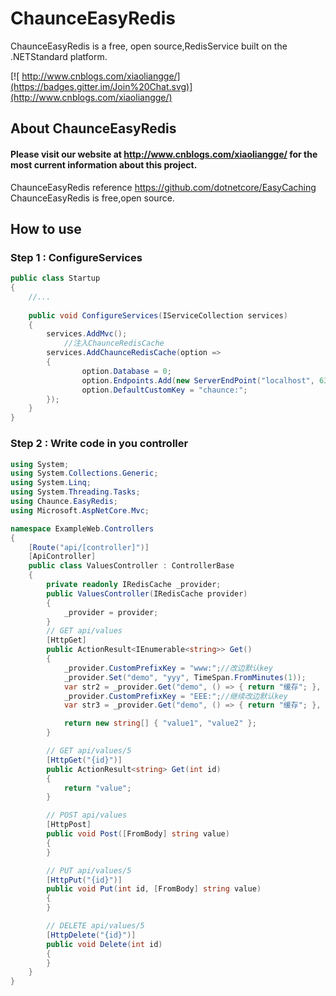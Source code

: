 # ChaunceEasyRedis

ChaunceEasyRedis is a free, open source,RedisService built on the .NETStandard platform.

[![ http://www.cnblogs.com/xiaoliangge/](https://badges.gitter.im/Join%20Chat.svg)](http://www.cnblogs.com/xiaoliangge/)

## About ChaunceEasyRedis

#### Please visit our website at http://www.cnblogs.com/xiaoliangge/ for the most current information about this project.

ChaunceEasyRedis reference https://github.com/dotnetcore/EasyCaching
ChaunceEasyRedis is free,open source.


## How to use
### Step 1 : ConfigureServices

```csharp
public class Startup
{
    //...
    
    public void ConfigureServices(IServiceCollection services)
    {
        services.AddMvc();
            //注入ChaunceRedisCache
        services.AddChaunceRedisCache(option =>
        {
                option.Database = 0;
                option.Endpoints.Add(new ServerEndPoint("localhost", 6379));
                option.DefaultCustomKey = "chaunce:";
        });
    }    
}
```
###  Step 2 : Write code in you controller 
```csharp
using System;
using System.Collections.Generic;
using System.Linq;
using System.Threading.Tasks;
using Chaunce.EasyRedis;
using Microsoft.AspNetCore.Mvc;

namespace ExampleWeb.Controllers
{
    [Route("api/[controller]")]
    [ApiController]
    public class ValuesController : ControllerBase
    {
        private readonly IRedisCache _provider;
        public ValuesController(IRedisCache provider)
        {
            _provider = provider;
        }
        // GET api/values
        [HttpGet]
        public ActionResult<IEnumerable<string>> Get()
        {
            _provider.CustomPrefixKey = "www:";//改边默认key
            _provider.Set("demo", "yyy", TimeSpan.FromMinutes(1));
            var str2 = _provider.Get("demo", () => { return "缓存"; }, TimeSpan.FromMinutes(1));
            _provider.CustomPrefixKey = "EEE:";//继续改边默认key
            var str3 = _provider.Get("demo", () => { return "缓存"; }, TimeSpan.FromMinutes(1));

            return new string[] { "value1", "value2" };
        }

        // GET api/values/5
        [HttpGet("{id}")]
        public ActionResult<string> Get(int id)
        {
            return "value";
        }

        // POST api/values
        [HttpPost]
        public void Post([FromBody] string value)
        {
        }

        // PUT api/values/5
        [HttpPut("{id}")]
        public void Put(int id, [FromBody] string value)
        {
        }

        // DELETE api/values/5
        [HttpDelete("{id}")]
        public void Delete(int id)
        {
        }
    }
}

```
